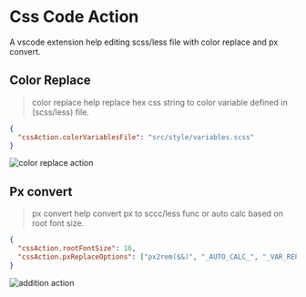 # Css Code Action

A vscode extension help editing scss/less file with color replace and px convert.

## Color Replace

> color replace help replace hex css string to color variable defined in (scss/less) file.

```json
{
  "cssAction.colorVariablesFile": "src/style/variables.scss"
}
```

![color replace action](https://tva1.sinaimg.cn/large/0081Kckwly1gld7ygo47aj319h0u07b3.jpg)

## Px convert

> px convert help convert px to sccc/less func or auto calc based on root font size. 

```json
{
  "cssAction.rootFontSize": 16,
  "cssAction.pxReplaceOptions": ["px2rem($&)", "_AUTO_CALC_", "_VAR_REPLACE_"]
}
```

![addition action](https://tva1.sinaimg.cn/large/0081Kckwly1gldfsn0l21j317w0u0wjn.jpg)

